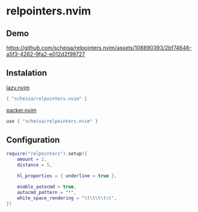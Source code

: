 # relpointers.nvim

## Demo

https://github.com/scheisa/relpointers.nvim/assets/108890393/2bf74646-a5f3-4282-9fa2-e012d2f99727


## Instalation
[lazy.nvim](https://github.com/folke/lazy.nvim)
```lua
{ "scheisa/relpointers.nvim" }
```

[packer.nvim](https://github.com/wbthomason/packer.nvim)
```lua
use { "scheisa/relpointers.nvim" }
```

## Configuration
```lua
require("relpointers").setup({
    amount = 2,
    distance = 5,

    hl_properties = { underline = true },

    enable_autocmd = true,
    autocmd_pattern = "*",
    white_space_rendering = "\t\t\t\t\t",
})
```
